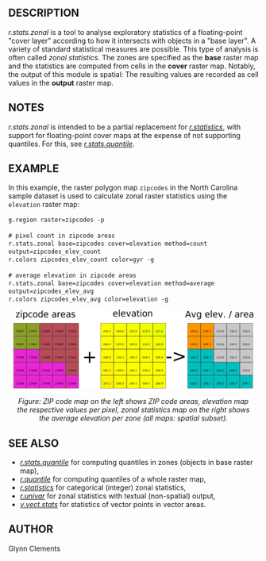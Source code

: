 ## DESCRIPTION

*r.stats.zonal* is a tool to analyse exploratory statistics of a
floating-point "cover layer" according to how it intersects with objects
in a "base layer". A variety of standard statistical measures are
possible. This type of analysis is often called *zonal statistics*. The
zones are specified as the **base** raster map and the statistics are
computed from cells in the **cover** raster map. Notably, the output of
this module is spatial: The resulting values are recorded as cell values
in the **output** raster map.

## NOTES

*r.stats.zonal* is intended to be a partial replacement for
*[r.statistics](r.statistics.md)*, with support for floating-point cover
maps at the expense of not supporting quantiles. For this, see
*[r.stats.quantile](r.stats.quantile.md)*.

## EXAMPLE

In this example, the raster polygon map `zipcodes` in the North Carolina
sample dataset is used to calculate zonal raster statistics using the
`elevation` raster map:

```shell
g.region raster=zipcodes -p

# pixel count in zipcode areas
r.stats.zonal base=zipcodes cover=elevation method=count output=zipcodes_elev_count
r.colors zipcodes_elev_count color=gyr -g

# average elevation in zipcode areas
r.stats.zonal base=zipcodes cover=elevation method=average output=zipcodes_elev_avg
r.colors zipcodes_elev_avg color=elevation -g
```

<div align="center" style="margin: 10px">

[<img src="r_stats.zonal.png" data-border="0"
alt="Zonal (average) elevation statistics" />](r_stats.zonal.png)

*Figure: ZIP code map on the left shows ZIP code areas, elevation map
the respective values per pixel, zonal statistics map on the right shows
the average elevation per zone (all maps: spatial subset).*

</div>

## SEE ALSO

- *[r.stats.quantile](r.stats.quantile.md)* for computing quantiles in
  zones (objects in base raster map),
- *[r.quantile](r.quantile.md)* for computing quantiles of a whole
  raster map,
- *[r.statistics](r.statistics.md)* for categorical (integer) zonal
  statistics,
- *[r.univar](r.univar.md)* for zonal statistics with textual
  (non-spatial) output,
- *[v.vect.stats](v.vect.stats.md)* for statistics of vector points in
  vector areas.

## AUTHOR

Glynn Clements
